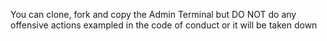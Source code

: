 You can clone, fork and copy the Admin Terminal but DO NOT do any offensive actions exampled in the code of conduct or it will be taken down
